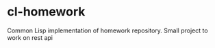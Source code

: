 # cl-homework
Common Lisp implementation of homework repository.  Small project to work on rest api
